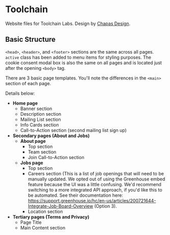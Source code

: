 # Toolchain

Website files for Toolchain Labs.
Design by [Chapas Design](http://chapasdesign.com/).

## Basic Structure
`<head>`, `<header>`, and `<footer>` sections are the same across all pages. `active` class has been added to menu items for styling purposes. The cookie consent modal box is also the same on all pages and is located just after the opening `<body>` tag.

There are 3 basic page templates. You'll note the differences in the `<main>` section of each page.

Details below:

- **Home page**
  - Banner section
  - Description section
  - Mailing List section
  - Info Cards section
  - Call-to-Action section (second mailing list sign up)
- **Secondary pages (About and Jobs)**
  - **About page**
    - Top section
    - Team section
    - Join Call-to-Action section
  - **Jobs page**
    - Top section
    - Careers section (This is a list of job openings that will need to be manually updated. We opted out of using the Greenhouse embed feature because the UI was a little confusing. We'd recommend switching to a more integrated API approach, if you'd like this to be automated. See their documentation here: https://support.greenhouse.io/hc/en-us/articles/200721644-Integrate-Job-Board-Overview (Option 3).
    - Location section
- **Tertiary pages (Terms and Privacy)**
  - Page Title
  - Main Content section

